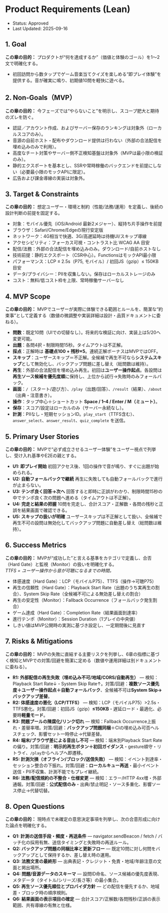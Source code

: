 # Product Requirements (Lean)
- Status: Approved
- Last Updated: 2025-09-16

## 1. Goal
**この章の目的：** プロダクトが“何を達成するか”（価値と体験のゴール）を1〜2文で明確化する。

- 初回訪問から数タップでゲーム音楽当てクイズを楽しめる“即プレイ体験”を提供する。音が確実に鳴り、初期値10問を軽快に遊べる。

## 2. Non-Goals（MVP）
**この章の目的：** 今フェーズでは“やらないこと”を明示し、スコープ肥大と期待のズレを防ぐ。

- 認証／アカウント作成、およびサーバー保存のランキングは対象外（ローカルスコアのみ）。
- 音源の自前ホスト・配布やダウンロード提供は行わない（外部の合法配信を埋め込みのみで利用）。
- 高度なチート対策やサーバー側不正検知基盤は対象外（MVPは最小限の検証のみ）。
- 静的エクスポートを基本とし、SSRや常時稼働のバックエンドを前提にしない（必要最小限のモックAPIに限定）。
- 広告および課金導線の実装は対象外。

## 3. Target & Constraints
**この章の目的：** 想定ユーザー・環境と制約（性能/法務/運用）を定義し、後続の設計判断の前提を固定する。

- 対象：モバイル優先（iOS/Android 最新2メジャー）、縦持ち片手操作を前提
- ブラウザ：Safari/Chrome/Edgeの現行安定版
- ネットワーク：4G相当で快適、3G/高遅延時は待機UI/スキップ導線
- アクセシビリティ：フォーカス可視・コントラスト比 WCAG AA 目安
- 配信/法務：外部の合法配信を埋め込みのみ。ダウンロード/自前ホストなし
- 技術前提：静的エクスポート（CSR中心）。FunctionsはモックAPI最小限
- パフォーマンス：LCP ≤ 2.5s（P75, モバイル）/ 初回JS（gzip）≤ 150KB 目安
- データ/プライバシー：PIIを収集しない。保存はローカルストレージのみ
- コスト：無料/低コスト枠を上限、常時稼働サーバーなし

## 4. MVP Scope
**この章の目的：** MVPでユーザーが実際に体験できる範囲とルールを、簡潔な“約束事”として定義する（数値の微調整や実装詳細は設計・品質ドキュメントに委ねる）。

- **問数**：既定10問（UIでの切替なし）。将来的な検証に向け、実装上は5/20へ変更可能。
- **出題**：各問4択・制限時間15秒。タイムアウトは不正解。
- **採点**：正解時は **基礎点100 + 残秒×5**。連続正解ボーナスはMVPではOFF。
- **スキップ**：ユーザースキップ＝不正解。全候補で再生不可なら**システムスキップ**として無効化し、バックアップ問題に差し替え（総問数は維持）。
- **再生**：外部の合法配信を埋め込み再生。初回は**ユーザー操作起点**。各設問は**再生ソース候補を優先度順**に保持し、上位から試行→失敗時のみフォールバック。
- **画面**：`/`（スタート/遊び方）、`/play`（出題/回答）、`/result`（結果）、`/about`（出典・注意書き）。
- **操作**：タップ中心＋ショートカット **Space / 1–4 / Enter / M（ミュート）**。
- **保存**：スコア/設定はローカルのみ（サーバー永続なし）。
- **計測**：PIIなし・短期セッションID。`play_start`（TTFS含む）、`answer_select`、`answer_result`、`quiz_complete` を送信。

## 5. Primary User Stories
**この章の目的：** MVPで“必ず成立させるユーザー体験”をユーザー視点で列挙し、受け入れ基準やE2Eの親とする。

- **U1: 即プレイ開始**
  初回アクセス後、1回の操作で音が鳴り、すぐに出題が始められる。
- **U2: 自動フォールバックで継続**
  再生に失敗しても自動フォールバックで進行が止まらない。
- **U3: テンポ良く回答→次へ**
  回答すると即時に正誤がわかり、制限時間15秒の中でテンポ良く次の問題へ進める（タイムアウトは不正解）。
- **U4: 完走と結果の把握**
  10問を完走し、合計スコア・正解数・各問の残秒と正誤を結果画面で確認できる。
- **U5: スキップの扱いが明確**
  ユーザースキップは不正解として扱い、全候補で再生不可の設問は無効化してバックアップ問題に自動差し替え（総問数は維持）。

## 6. Success Metrics
**この章の目的：** MVPが“成功した”と言える基準をカテゴリで定義し、合否（Hard Gate）と監視（Monitor）の扱いを明確化する。  
*TTFS = ユーザー操作から音が可聴になるまでの時間。*

- 体感速度（Hard Gate）：LCP（モバイルP75）、TTFS（操作→可聴P75）
- 再生の信頼性（Hard Gate）：Playback Start Rate（出題のうち実再生の割合）、System Skip Rate（全候補不可による無効差し替えの割合）
- 再生の安定性（Monitor）：Fallback Occurrence（フォールバック発生割合）
- ゲーム達成（Hard Gate）：Completion Rate（結果画面到達率）
- 進行テンポ（Monitor）：Session Duration（1プレイの中央値）
- しきい値はMVP公開時の実測に基づき設定し、一定期間後に見直す

## 7. Risks & Mitigations
**この章の目的：** MVPの失敗に直結する主要リスクを列挙し、6章の指標に基づく検知とMVPでの対策/回避を簡潔に定める（数値や運用詳細は別ドキュメントに委ねる）。

- **R1: 外部配信の再生失敗（埋め込み不可/地域/CORS/自動再生）** — 検知：Playback Start Rate↓・System Skip Rate↑。対策/回避：**複数ソース優先度＋ユーザー操作起点＋自動フォールバック**、全候補不可は**System Skip→バックアップ差替**。
- **R2: 体感速度の悪化（LCP/TTFS）** — 検知：LCP（モバイルP75）>2.5s・TTFS悪化。対策/回避：初回JS（gzip）**≤150KB**・遅延ロード・最適化、必要時**軽量モード**。
- **R3: 問題プールの陳腐化/リンク切れ** — 検知：Fallback Occurrence上振れ・差替率増。対策/回避：**バックアップ問題同梱**＋CIの埋め込み可否ヘルスチェック、影響セット一時停止→代替差替。
- **R4: 端末/ブラウザ差による音出し不可** — 検知：端末別Playback Start Rateの偏り。対策/回避：**明示的再生ボタン＋初回ガイダンス**・gesture順守・リトライ、`/play`からヘルプへ即遷移。
- **R5: 計測欠損（オフライン/ブロック/送信失敗）** — 検知：イベント到達率・セッション整合の下振れ。対策/回避：**ローカルキュー再送**・最小イベント送信・PII不収集、計測不能でもプレイ継続。
- **R6: 法務/配信規約の不整合・仕様変更** — 検知：エラー/HTTP 4xx増・外部通報。対策/回避：**公式配信のみ**・出典/禁止明記・ソース多重化、影響ソース停止→代替切替。

## 8. Open Questions
**この章の目的：** 現時点で未確定の意思決定事項を列挙し、次の合意形成に向けた論点を明確化する。

- **Q1: 計測の送信手段・頻度・再送条件** — navigator.sendBeacon / fetch / バッチ化の採用有無、送信タイミングと失敗時の再送ルール。
- **Q2: バックアップ問題の同梱比率と更新フロー** — 既定10問に対し何問をバックアップとして保持するか、差し替え時の運用。
- **Q3: 法務文言の最終形** — 出典表記・クレジット・免責・地域/年齢注意の文面と掲出場所。
- **Q4: 問題/音源データのスキーマ** — 設問ID命名、ソース候補の優先度表現、メタデータ（タイトル/シリーズ/長さ等）の最小集合。
- **Q5: 再生ソース優先順位とプロバイダ方針** — どの配信を優先するか、地域差・ブロック時の順序規則。
- **Q6: 結果画面の表示項目の確定** — 合計スコア/正解数/各問残秒/正誤の表示範囲、共有導線の有無と仕様。
